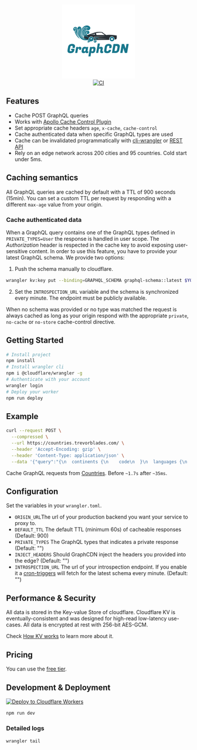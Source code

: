 <div align="center">
  <img src="logo.png" alt="graphcdn" />
</div>

<div align="center">
  <a href="https://github.com/StarpTech/GraphCDN/actions?query=workflow%3Aci">
    <img src="https://github.com/StarpTech/GraphCDN/actions/workflows/ci.yml/badge.svg?event=push" alt="CI" />
  </a>
</div>

## Features

- Cache POST GraphQL queries
- Works with [Apollo Cache Control Plugin](https://www.apollographql.com/docs/apollo-server/performance/caching)
- Set appropriate cache headers `age`, `x-cache`, `cache-control`
- Cache authenticated data when specific GraphQL types are used
- Cache can be invalidated programmatically with [cli-wrangler](https://developers.cloudflare.com/workers/cli-wrangler) or [REST API](https://api.cloudflare.com/#workers-kv-namespace-delete-key-value-pair)
- Rely on an edge network across 200 cities and 95 countries. Cold start under 5ms.

## Caching semantics

All GraphQL queries are cached by default with a TTL of 900 seconds (15min). You can set a custom TTL per request by responding with a different `max-age` value from your origin.

### Cache authenticated data

When a GraphQL query contains one of the GraphQL types defined in `PRIVATE_TYPES=User` the response is handled in user scope. The _Authorization_ header is respected in the cache key to avoid exposing user-sensitive content. In order to use this feature, you have to provide your latest GraphQL schema. We provide two options:

1. Push the schema manually to cloudflare.

```sh
wrangler kv:key put --binding=GRAPHQL_SCHEMA graphql-schema::latest $YOUR_SCHEMA_STRING
```

2. Set the `INTROSPECTION_URL` variable and the schema is synchronized every minute. The endpoint must be publicly available.

When no schema was provided or no type was matched the request is always cached as long as your origin respond with the appropriate `private`, `no-cache` or `no-store` cache-control directive.

## Getting Started

```sh
# Install project
npm install
# Install wrangler cli
npm i @cloudflare/wrangler -g
# Authenticate with your account
wrangler login
# Deploy your worker
npm run deploy
```

## Example

```sh
curl --request POST \
  --compressed \
  --url https://countries.trevorblades.com/ \
  --header 'Accept-Encoding: gzip' \
  --header 'Content-Type: application/json' \
  --data '{"query":"{\n  continents {\n    code\n  }\n  languages {\n    name\n  }\n}"}'
```

Cache GraphQL requests from [Countries](https://countries.trevorblades.com/). Before `~1.7s` after `~35ms`.

## Configuration

Set the variables in your `wrangler.toml`.

- `ORIGIN_URL`The url of your production backend you want your service to proxy to.
- `DEFAULT_TTL` The default TTL (minimum 60s) of cacheable responses (Default: 900)
- `PRIVATE_TYPES` The GraphQL types that indicates a private response (Default: "")
- `INJECT_HEADERS` Should GraphCDN inject the headers you provided into the edge? (Default: "")
- `INTROSPECTION_URL` The url of your introspection endpoint. If you enable it a [cron-triggers](https://developers.cloudflare.com/workers/platform/cron-triggers) will fetch for the latest schema every minute. (Default: "")

## Performance & Security

All data is stored in the Key-value Store of cloudflare. Cloudflare KV is eventually-consistent and was designed for high-read low-latency use-cases. All data is encrypted at rest with 256-bit AES-GCM.

Check [How KV works](https://developers.cloudflare.com/workers/learning/how-kv-works) to learn more about it.

## Pricing

You can use the [free tier](https://developers.cloudflare.com/workers/platform/limits#worker-limits).

## Development & Deployment

[![Deploy to Cloudflare Workers](https://deploy.workers.cloudflare.com/button)](https://deploy.workers.cloudflare.com/?url=https://github.com/StarpTech/GraphCDN)

```sh
npm run dev
```

### Detailed logs

```sh
wrangler tail
```
